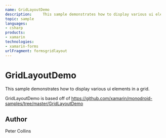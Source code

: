 ```yaml
---
name: GridLayoutDemo
description: 	 This sample demonstrates how to display various ui elements in a grid.  GridLayoutDemo is based off of https://github.com/xamarin/monodroid-sampl...
topic: sample
languages:
- csharp
products:
- xamarin
technologies:
- xamarin-forms
urlFragment: formsgridlayout
---
```

GridLayoutDemo
==========
	
This sample demonstrates how to display various ui elements in a grid.

GridLayoutDemo is based off of https://github.com/xamarin/monodroid-samples/tree/master/GridLayoutDemo
	
Author
------
Peter Collins